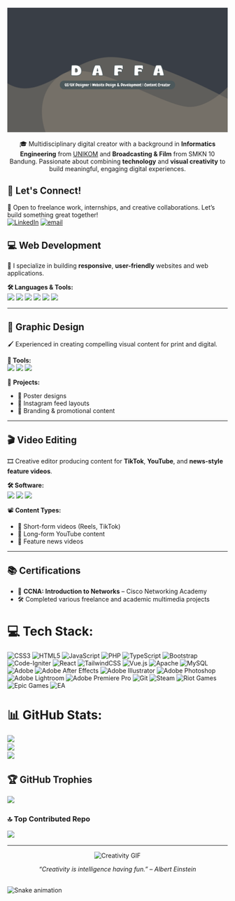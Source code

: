 ![Banner](assets/banner.png)

<p align="center">
🎓 Multidisciplinary digital creator with a background in <strong>Informatics Engineering</strong> from <a href="https://unikom.ac.id">UNIKOM</a> and <strong>Broadcasting & Film</strong> from SMKN 10 Bandung. 
Passionate about combining <strong>technology</strong> and <strong>visual creativity</strong> to build meaningful, engaging digital experiences.
</p>

## 🚀 Let's Connect!

🤝 Open to freelance work, internships, and creative collaborations. Let’s build something great together!
<br>
[![LinkedIn](https://img.shields.io/badge/LinkedIn-%230077B5.svg?logo=linkedin&logoColor=white)](https://linkedin.com/in/https://www.linkedin.com/in/daffa-afdilla-794401240/) [![email](https://img.shields.io/badge/Email-D14836?logo=gmail&logoColor=white)](mailto:daffaafdilla09@gmail.com) 

## 💻 Web Development

🧠 I specialize in building **responsive**, **user-friendly** websites and web applications.

**🛠️ Languages & Tools:**  
<img src="https://img.shields.io/badge/HTML5-E34F26?logo=html5&logoColor=white"/> 
<img src="https://img.shields.io/badge/CSS3-1572B6?logo=css3&logoColor=white"/> 
<img src="https://img.shields.io/badge/JavaScript-F7DF1E?logo=javascript&logoColor=black"/> 
<img src="https://img.shields.io/badge/PHP-777BB4?logo=php&logoColor=white"/> 
<img src="https://img.shields.io/badge/Bootstrap-563D7C?logo=bootstrap&logoColor=white"/> 
<img src="https://img.shields.io/badge/Git-F05032?logo=git&logoColor=white"/>


---

## 🎨 Graphic Design

🖌️ Experienced in creating compelling visual content for print and digital.

**🧰 Tools:**  
<img src="https://img.shields.io/badge/Canva-00C4CC?logo=canva&logoColor=white"/> 
<img src="https://img.shields.io/badge/Adobe%20Photoshop-31A8FF?logo=adobephotoshop&logoColor=white"/> 
<img src="https://img.shields.io/badge/Adobe%20Illustrator-FF9A00?logo=adobeillustrator&logoColor=white"/>

🎨 **Projects:**  
- 🎯 Poster designs  
- 📱 Instagram feed layouts  
- 📢 Branding & promotional content

---

## 🎬 Video Editing

🎞️ Creative editor producing content for **TikTok**, **YouTube**, and **news-style feature videos**.

**🛠️ Software:**  
<img src="https://img.shields.io/badge/Adobe%20Premiere%20Pro-9999FF?logo=adobepremierepro&logoColor=white"/> 
<img src="https://img.shields.io/badge/CapCut-000000?logo=capcut&logoColor=white"/> 
<img src="https://img.shields.io/badge/After%20Effects-9999FF?logo=adobeaftereffects&logoColor=white"/>

📽️ **Content Types:**
- 🔹 Short-form videos (Reels, TikTok)  
- 🔹 Long-form YouTube content  
- 🔹 Feature news videos  

---

## 📚 Certifications

- 🧠 **CCNA: Introduction to Networks** – Cisco Networking Academy  
- 🛠️ Completed various freelance and academic multimedia projects

# 💻 Tech Stack:
![CSS3](https://img.shields.io/badge/css3-%231572B6.svg?style=for-the-badge&logo=css3&logoColor=white) ![HTML5](https://img.shields.io/badge/html5-%23E34F26.svg?style=for-the-badge&logo=html5&logoColor=white) ![JavaScript](https://img.shields.io/badge/javascript-%23323330.svg?style=for-the-badge&logo=javascript&logoColor=%23F7DF1E) ![PHP](https://img.shields.io/badge/php-%23777BB4.svg?style=for-the-badge&logo=php&logoColor=white) ![TypeScript](https://img.shields.io/badge/typescript-%23007ACC.svg?style=for-the-badge&logo=typescript&logoColor=white) ![Bootstrap](https://img.shields.io/badge/bootstrap-%238511FA.svg?style=for-the-badge&logo=bootstrap&logoColor=white) ![Code-Igniter](https://img.shields.io/badge/CodeIgniter-%23EF4223.svg?style=for-the-badge&logo=codeIgniter&logoColor=white) ![React](https://img.shields.io/badge/react-%2320232a.svg?style=for-the-badge&logo=react&logoColor=%2361DAFB) ![TailwindCSS](https://img.shields.io/badge/tailwindcss-%2338B2AC.svg?style=for-the-badge&logo=tailwind-css&logoColor=white) ![Vue.js](https://img.shields.io/badge/vue.js-%2335495e.svg?style=for-the-badge&logo=vuedotjs&logoColor=%234FC08D) ![Apache](https://img.shields.io/badge/apache-%23D42029.svg?style=for-the-badge&logo=apache&logoColor=white) ![MySQL](https://img.shields.io/badge/mysql-4479A1.svg?style=for-the-badge&logo=mysql&logoColor=white) ![Adobe](https://img.shields.io/badge/adobe-%23FF0000.svg?style=for-the-badge&logo=adobe&logoColor=white) ![Adobe After Effects](https://img.shields.io/badge/Adobe%20After%20Effects-9999FF.svg?style=for-the-badge&logo=Adobe%20After%20Effects&logoColor=white) ![Adobe Illustrator](https://img.shields.io/badge/adobe%20illustrator-%23FF9A00.svg?style=for-the-badge&logo=adobe%20illustrator&logoColor=white) ![Adobe Photoshop](https://img.shields.io/badge/adobe%20photoshop-%2331A8FF.svg?style=for-the-badge&logo=adobe%20photoshop&logoColor=white) ![Adobe Lightroom](https://img.shields.io/badge/Adobe%20Lightroom-31A8FF.svg?style=for-the-badge&logo=Adobe%20Lightroom&logoColor=white) ![Adobe Premiere Pro](https://img.shields.io/badge/Adobe%20Premiere%20Pro-9999FF.svg?style=for-the-badge&logo=Adobe%20Premiere%20Pro&logoColor=white) ![Git](https://img.shields.io/badge/git-%23F05033.svg?style=for-the-badge&logo=git&logoColor=white) ![Steam](https://img.shields.io/badge/steam-%23000000.svg?style=for-the-badge&logo=steam&logoColor=white) ![Riot Games](https://img.shields.io/badge/riotgames-D32936.svg?style=for-the-badge&logo=riotgames&logoColor=white) ![Epic Games](https://img.shields.io/badge/epicgames-%23313131.svg?style=for-the-badge&logo=epicgames&logoColor=white) ![EA](https://img.shields.io/badge/ea-%23000000.svg?style=for-the-badge&logo=ea&logoColor=white)
# 📊 GitHub Stats:
![](https://github-readme-stats.vercel.app/api?username=ZARProg&theme=dark&hide_border=false&include_all_commits=false&count_private=false)<br/>
![](https://nirzak-streak-stats.vercel.app/?user=ZARProg&theme=dark&hide_border=false)<br/>
![](https://github-readme-stats.vercel.app/api/top-langs/?username=ZARProg&theme=dark&hide_border=false&include_all_commits=false&count_private=false&layout=compact)

## 🏆 GitHub Trophies
![](https://github-profile-trophy.vercel.app/?username=ZARProg&theme=dracula&no-frame=false&no-bg=true&margin-w=4)

### 🔝 Top Contributed Repo
![](https://github-contributor-stats.vercel.app/api?username=ZARProg&limit=5&theme=dark&combine_all_yearly_contributions=true)

---

<p align="center">
  <img src="https://i.pinimg.com/originals/0b/16/43/0b1643ccc5bca74f629c20a3ed0a3124.gif" width="200" alt="Creativity GIF" />
</p>

<p align="center"><em>“Creativity is intelligence having fun.” – Albert Einstein</em></p>

<br clear="both">
<img src="https://raw.githubusercontent.com/maurodesouza/maurodesouza/output/snake.svg" alt="Snake animation" />